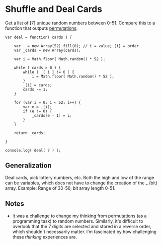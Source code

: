 # Shuffle and Deal Cards

Get a list of [7] unique random numbers between 0-51. Compare this to a function that outputs [permutations](https://github.com/wrightben/codeeval/blob/master/String%20Permutations%20(JavaScript).md).
```
var deal = function( cards ) {
	
	var _ = new Array(52).fill(0); // i = value; [i] = order
	var _cards = new Array(cards);
	
	var i = Math.floor( Math.random() * 52 );
	
	while ( cards > 0 ) {
		while ( _[ i ] != 0 ) { 
			i = Math.floor( Math.random() * 52 );
		}
		_[i] = cards;
		cards -= 1;		
	}
	
	for (var i = 0; i < 52; i++) {
		var e = _[i];
		if (e != 0) {
			_cards[e - 1] = i;
		}
	}

	return _cards;

}

console.log( deal( 7 ) );
```

## Generalization
Deal cards, pick lottery numbers, etc. Both the high and low of the range can be variables, which does not have to change the creation of the _ (bit) array. Example: Range of 30-50, bit array length 0-51.

## Notes
- It was a challenge to change my thinking from permutations (as a programming task) to random numbers. Similarly, it's difficult to overlook that the 7 digits are selected and stored in a reverse order, which shouldn't necessarily matter. I'm fascinated by how challenging these *thinking* experiences are.
